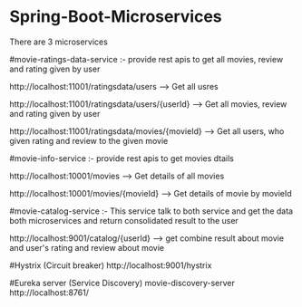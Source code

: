 # Spring-Boot-Microservices

There are 3 microservices

#movie-ratings-data-service :- provide rest apis to get all movies, review and rating given by user

http://localhost:11001/ratingsdata/users  --> Get all usres

http://localhost:11001/ratingsdata/users/{userId} --> Get all movies, review and rating given by user

http://localhost:11001/ratingsdata/movies/{movieId} --> Get all users, who given rating and review to the given movie

#movie-info-service :- provide rest apis to get movies dtails

http://localhost:10001/movies --> Get details of all movies

http://localhost:10001/movies/{movieId} --> Get details of movie by movieId


#movie-catalog-service :- This service talk to both service and get the data both microservices and return consolidated result to the user

http://localhost:9001/catalog/{userId} --> get combine result about movie and user's rating and review about movie

#Hystrix (Circuit breaker)
http://localhost:9001/hystrix

#Eureka server (Service Discovery)
movie-discovery-server
http://localhost:8761/
